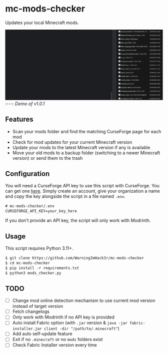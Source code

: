 # mc-mods-checker

Updates your local Minecraft mods.

![Demo](demo/demo.gif)
:---:
*Demo of v1.0.1*

## Features

- Scan your mods folder and find the matching CurseForge page for each mod
- Check for mod updates for your current Minecraft version
- Update your mods to the latest Minecraft version if any is available
- Move your old mods to a backup folder (switching to a newer Minecraft version) or send them to the trash

## Configuration

You will need a CurseForge API key to use this script with CurseForge.
You can get one [here](https://console.curseforge.com/#/api-keys).
Simply create an account, give your organization a name and copy the key alongside the script in a file named `.env`.

```
# mc-mods-checker/.env
CURSEFORGE_API_KEY=your_key_here
```

If you don't provide an API key, the script will only work with Modrinth.

## Usage

This script requires Python 3.11+.

```shell
$ git clone https://github.com/WarningImHack3r/mc-mods-checker
$ cd mc-mods-checker
$ pip install -r requirements.txt
$ python3 mods_checker.py
```

## TODO
- [ ] Change mod online detection mechanism to use current mod version instead of target version
- [ ] Fetch changelogs
- [ ] Only work with Modrinth if no API key is provided
- [ ] Auto install Fabric option (with `.jar` version & `java -jar fabric-installer.jar client -dir "/path/to/.minecraft"`)
- [ ] Add auto self-update feature
- [ ] Exit if no `.minecraft` or no `mods` folders exist
- [ ] Check Fabric Installer version every time
